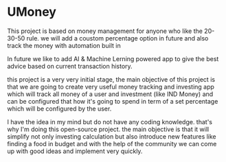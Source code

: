 # UMoney
This project is based on money management for anyone who like the 20-30-50 rule. we will add a coustom percentage option in future and also track the money with automation built in

In future we like to add AI & Machine Lerning powered app to give the best advice based on current transaction history.

this project is a very very initial stage, the main objective of this project is that we are going to create very useful money tracking and investing app which will track all money of a user and investment (like IND Money) and can be configured that how it's going to spend in term of a set percentage which will be configured by the user.


I have the idea in my mind but do not have any coding knowledge. that's why I'm doing this open-source project. the main objective is that it will simplify not only investing calculation but also introduce new features like finding a food in budget and with the help of the community we can come up with good ideas and implement very quickly. 
